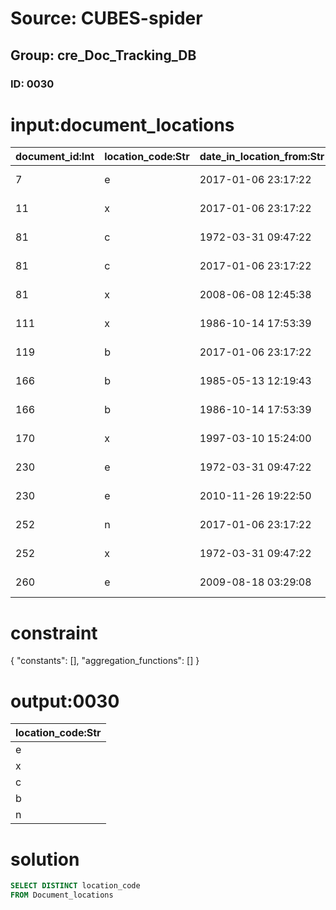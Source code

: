 # Source: CUBES-spider
## Group: cre_Doc_Tracking_DB
### ID: 0030

# input:document_locations

| document_id:Int | location_code:Str | date_in_location_from:Str | date_in_locaton_to:Str |
|---|---|---|---|
| 7 | e | 2017-01-06 23:17:22 | 2008-06-08 12:45:38 |
| 11 | x | 2017-01-06 23:17:22 | 2012-07-03 09:48:46 |
| 81 | c | 1972-03-31 09:47:22 | 1987-11-05 06:11:22 |
| 81 | c | 2017-01-06 23:17:22 | 2010-11-26 19:22:50 |
| 81 | x | 2008-06-08 12:45:38 | 1976-06-15 03:40:06 |
| 111 | x | 1986-10-14 17:53:39 | 2010-11-26 19:22:50 |
| 119 | b | 2017-01-06 23:17:22 | 1995-01-01 03:52:11 |
| 166 | b | 1985-05-13 12:19:43 | 1986-10-14 17:53:39 |
| 166 | b | 1986-10-14 17:53:39 | 2010-11-26 19:22:50 |
| 170 | x | 1997-03-10 15:24:00 | 1976-06-15 03:40:06 |
| 230 | e | 1972-03-31 09:47:22 | 1987-11-05 06:11:22 |
| 230 | e | 2010-11-26 19:22:50 | 2017-01-06 23:17:22 |
| 252 | n | 2017-01-06 23:17:22 | 1997-03-10 15:24:00 |
| 252 | x | 1972-03-31 09:47:22 | 2009-08-18 03:29:08 |
| 260 | e | 2009-08-18 03:29:08 | 1986-10-14 17:53:39 |

# constraint

{
  "constants": [],
  "aggregation_functions": []
}

# output:0030

| location_code:Str |
|---|
| e |
| x |
| c |
| b |
| n |

# solution

```sql
SELECT DISTINCT location_code
FROM Document_locations
```
